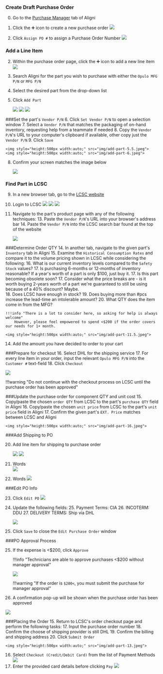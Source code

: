 ### Create Draft Purchase Order
0. Go to the [Purchase Manager](https://opulo.aligni.com/purchases) tab of Aligni

1. Click the ➕ icon to create a new purchase order
	<img style="height:500px width:auto;" src="img/add-part-0.jpeg">
	
5. Click `Assign PO #` to assign a Purchase Order Number
	<img style="height:500px width:auto;" src="img/add-part-5.jpeg">

### Add a Line Item
2. Within the purchase order page, click the ➕ icon to add a new line item
	<img style="height:500px width:auto;" src="img/add-part-1.jpeg">
4. Search Aligni for the part you wish to purchase with either the `Opulo MFG P/N` or `MFG P/N`
4. Select the desired part from the drop-down list
5. Click `Add Part`
	
	<img style="height:500px width:auto;" src="img/add-part-2.jpeg">
	<img style="height:500px width:auto;" src="img/add-part-3.jpeg">
	<img style="height:500px width:auto;" src="img/add-part-4.jpeg">

###Set the part's `Vendor P/N`
6. Click `Set Vendor P/N` to open a selection window 
7. Select a `Vendor P/N` that matches the packaging of on-hand inventory, requesting help from a teammate if needed
8. Copy the  `Vendor P/N`'s URL to your computer's clipboard if available, other copy just the `Vendor P/N`
9. Click `Save`

	<img style="height:500px width:auto;" src="img/add-part-5.5.jpeg">
	<img style="height:500px width:auto;" src="img/add-part-6.jpeg">

8. Confirm your screen matches the image below

	<img style="height:500px width:auto;" src="img/add-part-7.jpeg">

### Find Part in LCSC
9. In a new browser tab, go to the [LCSC website](https://www.lcsc.com/) 
10. Login to LCSC
	<img style="height:500px width:auto;" src="img/add-part-8.jpeg">
	<img style="height:500px width:auto;" src="img/add-part-9.jpeg">
	<img style="height:500px width:auto;" src="img/add-part-10.jpeg">
12. Navigate to the part's product page with any of the following techniques:
	13. Paste the `Vendor P/N`'s URL into your browser's address bar
	14. Paste the `Vendor P/N` into the LCSC search bar found at the top of the website

	<img style="height:500px width:auto;" src="img/add-part-11.jpeg">
	
###Determine Order QTY
14. In another tab, navigate to the given part's `Inventory` tab in Aligni
15. Examine the `Historical Consumption Rates` and compare it to the volume pricing shown in LCSC while considering the following:
	16. What is our current inventory levels compared to the `Safety Stock` values? 
	17. Is purchasing 6-months or 12-months of inventory reasonable? If a year's worth of a part is only $100, just buy it.
	17. Is this part becoming obsolete soon?
	17. Consider what the price breaks are - is it worth buying 2-years worth of a part we're guaranteed to still be using because of a 40% discount? Maybe.  
	18. Does LCSC have enough in stock?
	19. Does buying more than #pcs increase the lead-time an intolerable amount? 
	20. What QTY does the item come in from the MFG? 

	!!!info "There is a lot to consider here, so asking for help is always welcome"
		However, please feel empowered to spend <$200 if the order covers our needs for 1+ month.	
	
	<img style="height:500px width:auto;" src="img/add-part-11.5.jpeg">

14. Add the amount you have decided to order to your cart

###Prepare for checkout
16. Select DHL for the shipping service
17. For every line item in your order, input the relevant `Opulo MFG P/N` into the `Customer #` text-field 
18. Click `Checkout`
	
<img style="height:500px width:auto;" src="img/add-part-12.jpeg">
	
!!!warning "Do not continue with the checkout process on LCSC until the purchase order has been approved"

###Update the purchase order for component QTY and unit cost
15. Copy/paste the chosen `order QTY` from LCSC to the part's `purchase QTY` field in Aligni
16. Copy/paste the chosen `unit price` from LCSC to the part's `unit price` field in Aligni
17. Confirm the given part's `EXT. Price` matches between LCSC and Aligni
	
	<img style="height:500px width:auto;" src="img/add-part-16.jpeg">

###Add Shipping to PO
	
20. Add line item for shipping to purchase order
	
	<img style="height:500px width:auto;" src="img/add-part-17.jpeg">
	<img style="height:500px width:auto;" src="img/add-part-18.jpeg">

21. Words	
	<img style="height:500px width:auto;" src="img/add-part-19.jpeg">
22. Words
	<img style="height:500px width:auto;" src="img/add-part-20.jpeg">

###Edit PO Info

23. Click `Edit PO`
	<img style="height:500px width:auto;" src="img/add-part-21.jpeg">
24. Update the following fields:
	25. Payment Terms: CIA
	26. INCOTERM: DDU
	27. DELIVERY TERMS: Ship via DHL
	
	<img style="height:500px width:auto;" src="img/add-part-22.jpeg">

24. Click `Save` to close the `Edit Purchase Order` window

###PO Approval Process

25. If the expense is <$200, click `Approve`

	!!!info "Technicians are able to approve purchases <$200 without manager approval"

	<img style="height:500px width:auto;" src="img/add-part-23.jpeg">

	!!!warning "If the order is `$200<`, you must submit the purchase for manager approval"

26. A confirmation pop-up will be shown when the purchase order has been approved
<img style="height:500px width:auto;" src="img/add-part-24.jpeg">
	
###Placing the Order
15. Return to LCSC's order checkout page and perform the following tasks:
	17. Input the purchase order number
	18. Confirm the choose of shipping provider is still DHL
	19. Confirm the billing and shipping address
	20. Click `Submit Order`
	
	<img style="height:500px width:auto;" src="img/add-part-13.jpeg">

16. Select `Checkout (Credit/Debit Card)` from the list of Payment Methods
	<img style="height:500px width:auto;" src="img/add-part-14.jpeg">
17. Enter the provided card details before clicking `Pay`
	<img style="height:500px width:auto;" src="img/add-part-15.jpeg">
